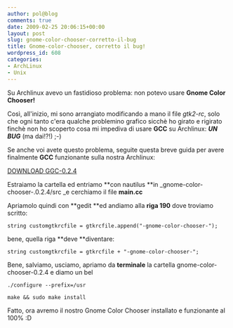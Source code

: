```yaml
---
author: pol@blog
comments: true
date: 2009-02-25 20:06:15+00:00
layout: post
slug: gnome-color-chooser-corretto-il-bug
title: Gnome-color-chooser, corretto il bug!
wordpress_id: 608
categories:
- ArchLinux
- Unix
---
```


Su Archlinux avevo un fastidioso problema: non potevo usare **Gnome Color Chooser!**

Così, all'inizio, mi sono arrangiato modificando a mano il file _gtk2-rc_, solo che ogni tanto c'era qualche problemino grafico sicchè ho girato e rigirato finchè non ho scoperto cosa mi impediva di usare **GCC** su Archlinux: _**UN BUG**_ (ma dai!?!) ;-)

Se anche voi avete questo problema, seguite questa breve guida per avere finalmente **GCC** funzionante sulla nostra Archlinux:


[DOWNLOAD GGC-0.2.4](http://downloads.sourceforge.net/gnomecc/gnome-color-chooser-0.2.4.tar.gz)



Estraiamo la cartella ed entriamo **con nautilus **in _gnome-color-chooser-.0.2.4/src _e cerchiamo il file **main.cc**

Apriamolo quindi con **gedit **ed andiamo alla **riga 190** dove troviamo scritto:


`string customgtkrcfile = gtkrcfile.append("-gnome-color-chooser-");`



bene, quella riga **deve **diventare:


`string customgtkrcfile = gtkrcfile + "-gnome-color-chooser-";`



Bene, salviamo, usciamo, apriamo da **terminale** la cartella gnome-color-chooser-0.2.4 e diamo un bel


`./configure --prefix=/usr`




`make && sudo make install`



Fatto, ora avremo il nostro Gnome Color Chooser installato e funzionante al 100% :D
